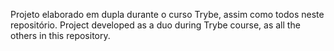 Projeto elaborado em dupla durante o curso Trybe, assim como todos neste repositório.
Project developed as a duo during Trybe course, as all the others in this repository.